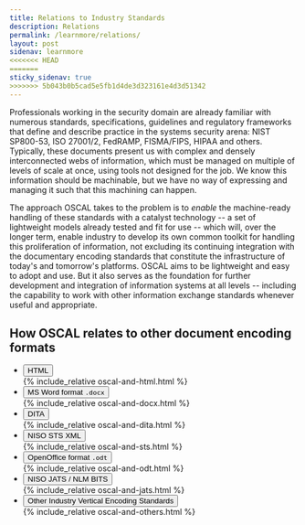 ```yaml
---
title: Relations to Industry Standards
description: Relations
permalink: /learnmore/relations/
layout: post
sidenav: learnmore
<<<<<<< HEAD
=======
sticky_sidenav: true
>>>>>>> 5b043b0b5cad5e5fb1d4de3d323161e4d3d51342
---
```


Professionals working in the security domain are already familiar with numerous standards, specifications, guidelines and regulatory frameworks that define and describe practice in the systems security arena: NIST SP800-53, ISO 27001/2, FedRAMP, FISMA/FIPS, HIPAA and others. Typically, these documents present us with complex and densely interconnected webs of information, which must be managed on multiple of levels of scale at once, using tools not designed for the job. We know this information should be machinable, but we have no way of expressing and managing it such that this machining can happen.

The approach OSCAL takes to the problem is to *enable* the machine-ready handling of these standards with a catalyst technology -- a set of lightweight models already tested and fit for use -- which will, over the longer term, enable industry to develop its own common toolkit for handling this proliferation of information, not excluding its continuing integration with the documentary encoding standards that constitute the infrastructure of today's and tomorrow's platforms. OSCAL aims to be lightweight and easy to adopt and use. But it also serves as the foundation for further development and integration of information systems at all levels -- including the capability to work with other information exchange standards whenever useful and appropriate. 

## How OSCAL relates to other document encoding formats

<ul class="usa-accordion-bordered">
  <li>
    <button class="usa-accordion-button"
      aria-expanded="false"
      aria-controls="html">
      HTML
    </button>
    <div id="html" class="usa-accordion-content">
{% include_relative oscal-and-html.html %}
    </div>
  </li>
  <li>
    <button class="usa-accordion-button"
      aria-expanded="false"
      aria-controls="docx">
      MS Word format <code>.docx</code>
    </button>
    <div id="docx" class="usa-accordion-content">
{% include_relative oscal-and-docx.html %}
    </div>
  </li>
  <li>
    <button class="usa-accordion-button"
      aria-expanded="false"
      aria-controls="dita">
      DITA
    </button>
    <div id="dita" class="usa-accordion-content">
{% include_relative oscal-and-dita.html %}
    </div>
  </li>
  <li>
    <button class="usa-accordion-button"
      aria-expanded="false"
      aria-controls="sts">
      NISO STS XML
    </button>
    <div id="sts" class="usa-accordion-content">
{% include_relative oscal-and-sts.html %}
    </div>
  </li>
  <li>
    <button class="usa-accordion-button"
      aria-expanded="false"
      aria-controls="odt">
      OpenOffice format <code>.odt</code>
    </button>
    <div id="odt" class="usa-accordion-content">
{% include_relative oscal-and-odt.html %}
    </div>
  </li>
  <li>
    <button class="usa-accordion-button"
      aria-expanded="false"
      aria-controls="jats">
      NISO JATS / NLM BITS
    </button>
    <div id="jats" class="usa-accordion-content">
{% include_relative oscal-and-jats.html %}
    </div>
  </li>
  <li>
    <button class="usa-accordion-button"
      aria-expanded="false"
      aria-controls="others">
      Other Industry Vertical Encoding Standards
    </button>
    <div id="others" class="usa-accordion-content">
{% include_relative oscal-and-others.html %}
    </div>
  </li>
</ul>
